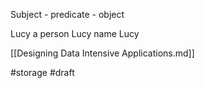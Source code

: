 Subject - predicate - object

Lucy a person
Lucy name Lucy

[[Designing Data Intensive Applications.md]]

#storage
#draft